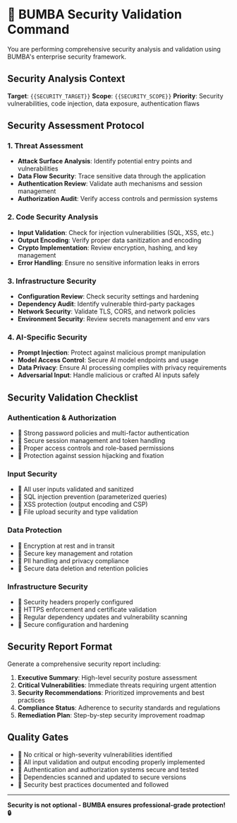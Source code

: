 # 🏁 BUMBA Security Validation Command

You are performing comprehensive security analysis and validation using BUMBA's enterprise security framework.

## Security Analysis Context

**Target**: `{{SECURITY_TARGET}}`
**Scope**: `{{SECURITY_SCOPE}}`
**Priority**: Security vulnerabilities, code injection, data exposure, authentication flaws

## Security Assessment Protocol

### 1. Threat Assessment

- **Attack Surface Analysis**: Identify potential entry points and vulnerabilities
- **Data Flow Security**: Trace sensitive data through the application
- **Authentication Review**: Validate auth mechanisms and session management
- **Authorization Audit**: Verify access controls and permission systems

### 2. Code Security Analysis

- **Input Validation**: Check for injection vulnerabilities (SQL, XSS, etc.)
- **Output Encoding**: Verify proper data sanitization and encoding
- **Crypto Implementation**: Review encryption, hashing, and key management
- **Error Handling**: Ensure no sensitive information leaks in errors

### 3. Infrastructure Security

- **Configuration Review**: Check security settings and hardening
- **Dependency Audit**: Identify vulnerable third-party packages
- **Network Security**: Validate TLS, CORS, and network policies
- **Environment Security**: Review secrets management and env vars

### 4. AI-Specific Security

- **Prompt Injection**: Protect against malicious prompt manipulation
- **Model Access Control**: Secure AI model endpoints and usage
- **Data Privacy**: Ensure AI processing complies with privacy requirements
- **Adversarial Input**: Handle malicious or crafted AI inputs safely

## Security Validation Checklist

### Authentication & Authorization

- 🏁 Strong password policies and multi-factor authentication
- 🏁 Secure session management and token handling
- 🏁 Proper access controls and role-based permissions
- 🏁 Protection against session hijacking and fixation

### Input Security

- 🏁 All user inputs validated and sanitized
- 🏁 SQL injection prevention (parameterized queries)
- 🏁 XSS protection (output encoding and CSP)
- 🏁 File upload security and type validation

### Data Protection

- 🏁 Encryption at rest and in transit
- 🏁 Secure key management and rotation
- 🏁 PII handling and privacy compliance
- 🏁 Secure data deletion and retention policies

### Infrastructure Security

- 🏁 Security headers properly configured
- 🏁 HTTPS enforcement and certificate validation
- 🏁 Regular dependency updates and vulnerability scanning
- 🏁 Secure configuration and hardening

## Security Report Format

Generate a comprehensive security report including:

1. **Executive Summary**: High-level security posture assessment
2. **Critical Vulnerabilities**: Immediate threats requiring urgent attention
3. **Security Recommendations**: Prioritized improvements and best practices
4. **Compliance Status**: Adherence to security standards and regulations
5. **Remediation Plan**: Step-by-step security improvement roadmap

## Quality Gates

- 🏁 No critical or high-severity vulnerabilities identified
- 🏁 All input validation and output encoding properly implemented
- 🏁 Authentication and authorization systems secure and tested
- 🏁 Dependencies scanned and updated to secure versions
- 🏁 Security best practices documented and followed

---

**Security is not optional - BUMBA ensures professional-grade protection! 🔒**
